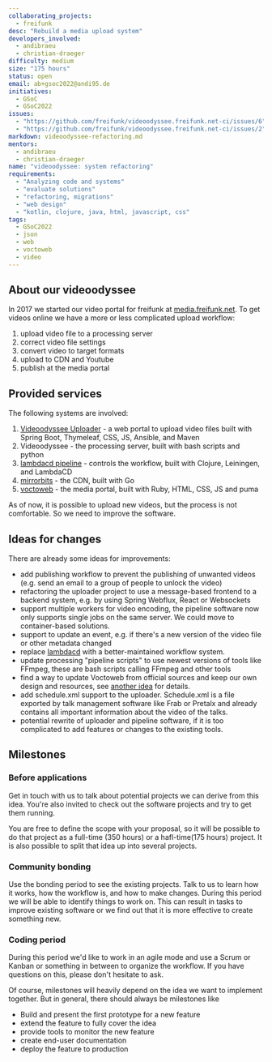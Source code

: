 ```yaml
---
collaborating_projects:
  - freifunk
desc: "Rebuild a media upload system"
developers_involved:
  - andibraeu
  - christian-draeger
difficulty: medium
size: "175 hours"
status: open
email: ab+gsoc2022@andi95.de
initiatives:
  - GSoC
  - GSoC2022
issues:
  - "https://github.com/freifunk/videoodyssee.freifunk.net-ci/issues/6"
  - "https://github.com/freifunk/videoodyssee.freifunk.net-ci/issues/2"
markdown: videoodyssee-refactoring.md
mentors:
  - andibraeu
  - christian-draeger
name: "videoodyssee: system refactoring"
requirements:
  - "Analyzing code and systems"
  - "evaluate solutions"
  - "refactoring, migrations"
  - "web design"
  - "kotlin, clojure, java, html, javascript, css"
tags:
  - GSoC2022
  - json
  - web
  - voctoweb
  - video
---
```


## About our videoodyssee

In 2017 we started our video portal for freifunk at [media.freifunk.net](https://media.freifunk.net). To get videos online we have a more or less complicated upload workflow:

1. upload video file to a processing server
2. correct video file settings
3. convert video to target formats
4. upload to CDN and Youtube
5. publish at the media portal

## Provided services

The following systems are involved:

1. [Videoodyssee Uploader](https://github.com/christian-draeger/videoodyssee-uploader) - a web portal to upload video files built with Spring Boot, Thymeleaf, CSS, JS, Ansible, and Maven
2. Videoodyssee - the processing server, built with bash scripts and python
3. [lambdacd pipeline](https://github.com/freifunk/videoodyssee.freifunk.net-ci/) - controls the workflow, built with Clojure, Leiningen, and LambdaCD
4. [mirrorbits](https://github.com/etix/mirrorbits) - the CDN, built with Go
5. [voctoweb](https://github.com/freifunk/voctoweb) - the media portal, built with Ruby, HTML, CSS, JS and puma

As of now, it is possible to upload new videos, but the process is not comfortable. So we need to improve the software.

## Ideas for changes

There are already some ideas for improvements:

* add publishing workflow to prevent the publishing of unwanted videos (e.g. send an email to a group of people to unlock the video)
* refactoring the uploader project to use a message-based frontend to a backend system, e.g. by using Spring Webflux, React or Websockets
* support multiple workers for video encoding, the pipeline software now only supports single jobs on the same server. We could move to container-based solutions.
* support to update an event, e.g. if there's a new version of the video file or other metadata changed
* replace [lambdacd](https://lambda.cd) with a better-maintained workflow system.
* update processing "pipeline scripts" to use newest versions of tools like FFmpeg, these are bash scripts calling FFmpeg and other tools
* find a way to update Voctoweb from official sources and keep our own design and resources, see [another idea](/#/projects?project=voctoweb:_split_contents_and_logic) for details.
* add schedule.xml support to the uploader. Schedule.xml is a file exported by talk management software like Frab or Pretalx and already contains all important information about the video of the talks.
* potential rewrite of uploader and pipeline software, if it is too complicated to add features or changes to the existing tools.

## Milestones

### Before applications

Get in touch with us to talk about potential projects we can derive from this idea. You're also invited to check out the software projects and try to get them running.

You are free to define the scope with your proposal, so it will be possible to do that project as a full-time (350 hours) or a hafl-time(175 hours) project. It is also possible to split that idea up into several projects.

### Community bonding

Use the bonding period to see the existing projects. Talk to us to learn how it works, how the workflow is, and how to make changes. During this period we will be able to identify things to work on. This can result in tasks to improve existing software or we find out that it is more effective to create something new.

### Coding period

During this period we'd like to work in an agile mode and use a Scrum or Kanban or something in between to organize the workflow. If you have questions on this, please don't hesitate to ask.

Of course, milestones will heavily depend on the idea we want to implement together. But in general, there should always be milestones like

* Build and present the first prototype for a new feature
* extend the feature to fully cover the idea
* provide tools to monitor the new feature
* create end-user documentation
* deploy the feature to production
